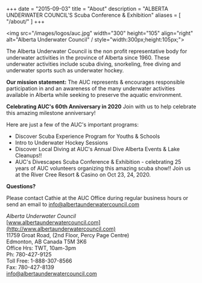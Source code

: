 +++
date        = "2015-09-03"
title       = "About"
description = "ALBERTA UNDERWATER COUNCIL'S Scuba Conference & Exhibition"
aliases = [
  "/about/"
]
+++

<img src="/images/logos/auc.jpg" width="300" height="105" align="right" alt="Alberta Underwater Council" / style="width:300px;height:105px;">

The Alberta Underwater Council is the non profit representative body for underwater activities in the province of Alberta since 1960.   These underwater activities include scuba diving, snorkeling, free diving and underwater sports such as underwater hockey.

**Our mission statement:** The AUC represents & encourages responsible participation in and an awareness of the many underwater activities available in Alberta while seeking to preserve the aquatic environment.

**Celebrating AUC's 60th Anniversary in 2020** Join with us to help celebrate this amazing milestone anniversary!

Here are just a few of the AUC's important programs:

* Discover Scuba Experience Program for Youths & Schools
* Intro to Underwater Hockey Sessions
* Discover Local Diving at AUC's Annual Dive Alberta Events & Lake Cleanups!!
* AUC's Divescapes Scuba Conference & Exhibition - celebrating 25 years of AUC volunteers organizing this amazing scuba show!! Join us at the River Cree Resort & Casino on Oct 23, 24, 2020.

**Questions?**

Please contact Cathie at the AUC Office during regular business hours or send an email to [info@albertaunderwatercouncil.com](mailto:info@albertaunderwatercouncil.com)

*Alberta Underwater Council*<br/>
[www.albertaunderwatercouncil.com](http://www.albertaunderwatercouncil.com)<br/>
11759 Groat Road, (2nd Floor, Percy Page Centre)<br/>
Edmonton, AB  Canada  T5M 3K6<br/>
Office Hrs: TWT, 10am-3pm<br/>
Ph: 780-427-9125<br/>
Toll Free: 1-888-307-8566<br/>
Fax: 780-427-8139<br/>
[info@albertaunderwatercouncil.com](mailto:info@albertaunderwatercouncil.com)
